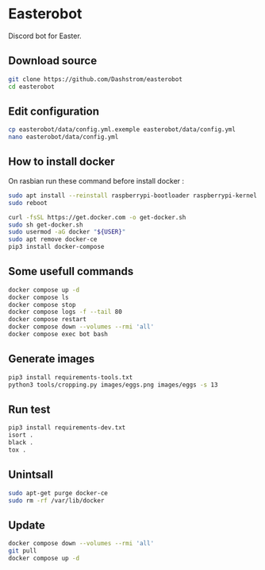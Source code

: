# Easterobot

Discord bot for Easter.

## Download source

```bash
git clone https://github.com/Dashstrom/easterobot
cd easterobot
```

## Edit configuration

```bash
cp easterobot/data/config.yml.exemple easterobot/data/config.yml
nano easterobot/data/config.yml
```

## How to install docker

On rasbian run these command before install docker :

```bash
sudo apt install --reinstall raspberrypi-bootloader raspberrypi-kernel
sudo reboot
```

```bash
curl -fsSL https://get.docker.com -o get-docker.sh
sudo sh get-docker.sh
sudo usermod -aG docker "${USER}"
sudo apt remove docker-ce
pip3 install docker-compose
```

## Some usefull commands

```bash
docker compose up -d
docker compose ls
docker compose stop
docker compose logs -f --tail 80
docker compose restart
docker compose down --volumes --rmi 'all'
docker compose exec bot bash
```

## Generate images

```bash
pip3 install requirements-tools.txt
python3 tools/cropping.py images/eggs.png images/eggs -s 13
```

## Run test

```bash
pip3 install requirements-dev.txt
isort .
black .
tox .
```

## Unintsall

```bash
sudo apt-get purge docker-ce
sudo rm -rf /var/lib/docker
```

## Update

```bash
docker compose down --volumes --rmi 'all'
git pull
docker compose up -d
```
